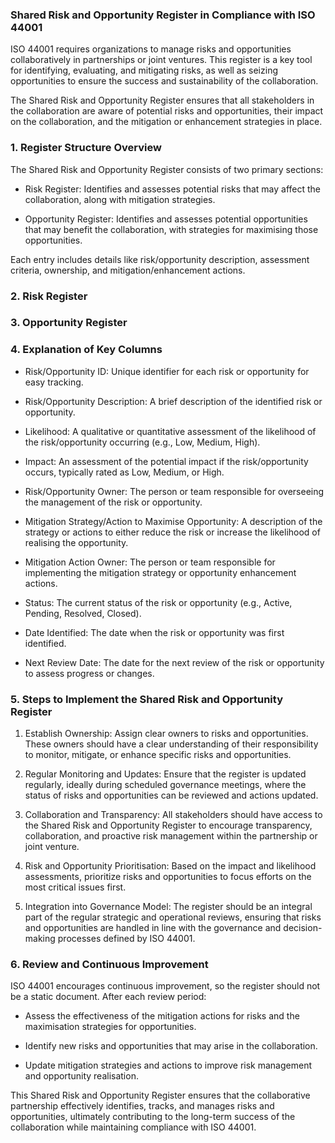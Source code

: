 ### Shared Risk and Opportunity Register in Compliance with ISO 44001

ISO 44001 requires organizations to manage risks and opportunities collaboratively in partnerships or joint ventures. This register is a key tool for identifying, evaluating, and mitigating risks, as well as seizing opportunities to ensure the success and sustainability of the collaboration.

The Shared Risk and Opportunity Register ensures that all stakeholders in the collaboration are aware of potential risks and opportunities, their impact on the collaboration, and the mitigation or enhancement strategies in place.

<!-- Unsupported block type: divider -->

### 1. Register Structure Overview

The Shared Risk and Opportunity Register consists of two primary sections:

- Risk Register: Identifies and assesses potential risks that may affect the collaboration, along with mitigation strategies.

- Opportunity Register: Identifies and assesses potential opportunities that may benefit the collaboration, with strategies for maximising those opportunities.

Each entry includes details like risk/opportunity description, assessment criteria, ownership, and mitigation/enhancement actions.

<!-- Unsupported block type: divider -->

### 2. Risk Register

<!-- Unsupported block type: divider -->

### 3. Opportunity Register

<!-- Unsupported block type: divider -->

### 4. Explanation of Key Columns

- Risk/Opportunity ID: Unique identifier for each risk or opportunity for easy tracking.

- Risk/Opportunity Description: A brief description of the identified risk or opportunity.

- Likelihood: A qualitative or quantitative assessment of the likelihood of the risk/opportunity occurring (e.g., Low, Medium, High).

- Impact: An assessment of the potential impact if the risk/opportunity occurs, typically rated as Low, Medium, or High.

- Risk/Opportunity Owner: The person or team responsible for overseeing the management of the risk or opportunity.

- Mitigation Strategy/Action to Maximise Opportunity: A description of the strategy or actions to either reduce the risk or increase the likelihood of realising the opportunity.

- Mitigation Action Owner: The person or team responsible for implementing the mitigation strategy or opportunity enhancement actions.

- Status: The current status of the risk or opportunity (e.g., Active, Pending, Resolved, Closed).

- Date Identified: The date when the risk or opportunity was first identified.

- Next Review Date: The date for the next review of the risk or opportunity to assess progress or changes.

<!-- Unsupported block type: divider -->

### 5. Steps to Implement the Shared Risk and Opportunity Register

1. Establish Ownership: Assign clear owners to risks and opportunities. These owners should have a clear understanding of their responsibility to monitor, mitigate, or enhance specific risks and opportunities.

1. Regular Monitoring and Updates: Ensure that the register is updated regularly, ideally during scheduled governance meetings, where the status of risks and opportunities can be reviewed and actions updated.

1. Collaboration and Transparency: All stakeholders should have access to the Shared Risk and Opportunity Register to encourage transparency, collaboration, and proactive risk management within the partnership or joint venture.

1. Risk and Opportunity Prioritisation: Based on the impact and likelihood assessments, prioritize risks and opportunities to focus efforts on the most critical issues first.

1. Integration into Governance Model: The register should be an integral part of the regular strategic and operational reviews, ensuring that risks and opportunities are handled in line with the governance and decision-making processes defined by ISO 44001.

<!-- Unsupported block type: divider -->

### 6. Review and Continuous Improvement

ISO 44001 encourages continuous improvement, so the register should not be a static document. After each review period:

- Assess the effectiveness of the mitigation actions for risks and the maximisation strategies for opportunities.

- Identify new risks and opportunities that may arise in the collaboration.

- Update mitigation strategies and actions to improve risk management and opportunity realisation.

<!-- Unsupported block type: divider -->

This Shared Risk and Opportunity Register ensures that the collaborative partnership effectively identifies, tracks, and manages risks and opportunities, ultimately contributing to the long-term success of the collaboration while maintaining compliance with ISO 44001.